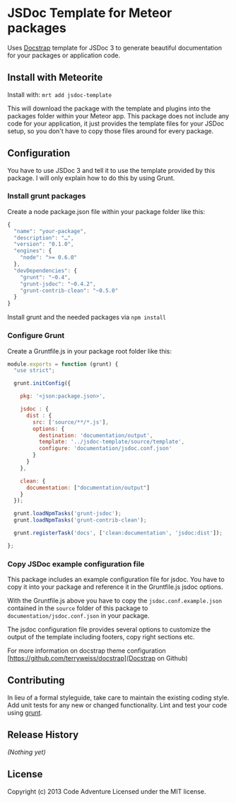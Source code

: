 # JSDoc Template for Meteor packages

Uses [Docstrap](https://github.com/terryweiss/docstrap) template for JSDoc 3
to generate beautiful documentation for your packages or application code.

## Install with Meteorite
Install with: `mrt add jsdoc-template`

This will download the package with the template and plugins into the 
packages folder within your Meteor app. This package does not include
any code for your application, it just provides the template files
for your JSDoc setup, so you don't have to copy those files around
for every package.

## Configuration
You have to use JSDoc 3 and tell it to use the template provided by
this package. I will only explain how to do this by using Grunt.

### Install grunt packages
Create a node package.json file within your package folder like this:

```JavaScript
{
  "name": "your-package",
  "description": "…",
  "version": "0.1.0",
  "engines": {
    "node": ">= 0.6.0"
  },
  "devDependencies": {
  	"grunt": "~0.4",
    "grunt-jsdoc": "~0.4.2",
    "grunt-contrib-clean": "~0.5.0"
  }
}
```

Install grunt and the needed packages via `npm install`

### Configure Grunt

Create a Gruntfile.js in your package root folder like this:

```JavaScript
module.exports = function (grunt) {
  "use strict";

  grunt.initConfig({

    pkg: '<json:package.json>',

    jsdoc : {
      dist : {
        src: ['source/**/*.js'],
        options: {
          destination: 'documentation/output',
          template: '../jsdoc-template/source/template',
          configure: 'documentation/jsdoc.conf.json'
        }
      }
    },

    clean: {
      documentation: ["documentation/output"]
    }
  });

  grunt.loadNpmTasks('grunt-jsdoc');
  grunt.loadNpmTasks('grunt-contrib-clean');

  grunt.registerTask('docs', ['clean:documentation', 'jsdoc:dist']);

};

```

### Copy JSDoc example configuration file
This package includes an example configuration file for jsdoc.
You have to copy it into your package and reference it in the
Gruntfile.js jsdoc options.

With the Gruntfile.js above you have to copy the ```jsdoc.conf.example.json```
contained in the ```source``` folder of this package to ```documentation/jsdoc.conf.json```
in your package.

The jsdoc configuration file provides several options to customize 
the output of the template including footers, copy right sections etc.

For more information on docstrap theme configuration [https://github.com/terryweiss/docstrap](Docstrap on Github)

## Contributing
In lieu of a formal styleguide, take care to maintain the existing coding style. Add unit tests for any new or changed functionality. Lint and test your code using [grunt](https://github.com/gruntjs/grunt).

## Release History
_(Nothing yet)_

## License
Copyright (c) 2013 Code Adventure
Licensed under the MIT license.
